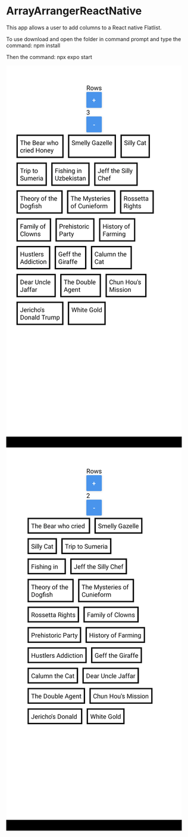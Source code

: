 # ArrayArrangerReactNative

This app allows a user to add columns to a React native Flatlist.

To use download and open the folder in command prompt and type the command:
npm install

Then the command:
npx expo start

<img src="https://github.com/LuciaWyn/ArrayArrangerReactNative/blob/main/Screenshot_20221207-041052.png"/>

<img src="https://github.com/LuciaWyn/ArrayArrangerReactNative/blob/main/Screenshot_20221207-041100.png" />
